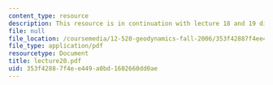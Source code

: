 ```yaml
---
content_type: resource
description: This resource is in continuation with lecture 18 and 19 discussing plates.
file: null
file_location: /coursemedia/12-520-geodynamics-fall-2006/353f42887f4ee449a0bd1602660dd0ae_lecture20.pdf
file_type: application/pdf
resourcetype: Document
title: lecture20.pdf
uid: 353f4288-7f4e-e449-a0bd-1602660dd0ae
---
```


